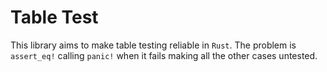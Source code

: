 # Table Test

This library aims to make table testing reliable in `Rust`. 
The problem is `assert_eq!` calling `panic!` when it fails making all the other cases untested.